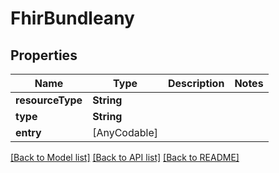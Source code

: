 # FhirBundleany

## Properties
Name | Type | Description | Notes
------------ | ------------- | ------------- | -------------
**resourceType** | **String** |  | 
**type** | **String** |  | 
**entry** | [AnyCodable] |  | 

[[Back to Model list]](../README.md#documentation-for-models) [[Back to API list]](../README.md#documentation-for-api-endpoints) [[Back to README]](../README.md)


